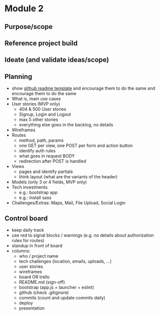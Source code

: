 
# Module 2

## Purpose/scope

## Reference project build

## Ideate (and validate ideas/scope)

## Planning
- show [github readme template](https://github.com/raphamontenegro/module2template/blob/master/README.md) and encourage them to do the same and encourage them to do the same
- What is, main use cases
- User stories (MVP only)
  - 404 & 500 User stories
  - Signup, Login and Logout
  - max 5 other stories
  - everything else goes in the backlog, no details
- Wireframes
- Routes
  - method, path, params
  - one GET per view, one POST per form and action button
  - identify auth rules
  - what goes in request BODY
  - redirection after POST is handled
- Views
  - pages and identify partials
  - think layout (what are the variants of the header)
- Models (only 3 or 4 fields, MVP only)
- Tech investments
  - e.g.: bootstrap app
  - e.g.: install sass
- Challenges/Extras: Maps, Mail, File Upload, Social Login

## Control board

- keep daily track
- use red to signal blocks / warnings (e.g. no details about authorization rules for routes)
- standup in front of board
- columns:
  - who / project name
  - tech challenges (location, emails, uploads, ...)
  - user stories
  - wireframes 
  - board OR trello
  - README.md (sign-off)
  - bootstrap (app.js + launcher + eslint)
  - github (check .gitignore)
  - commits (count and update commits daily)
  - deploy 
  - presentation